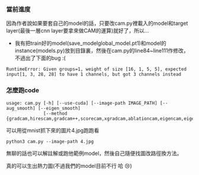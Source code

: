 
### 當前進度

因為作者說如果要套自己的model的話，只要改cam.py裡載入的model和target layer(最後一層cnn layer要拿來做CAM的運算)就好了，所以...

- 我有把train好的model(save_modelglobal_model.pt1)和model的instance(models.py)放到目錄裏，然後在cam.py的line84~line111作修改，不過出了下面的bug :(

```RuntimeError: Given groups=1, weight of size [16, 1, 5, 5], expected input[1, 3, 28, 28] to have 1 channels, but got 3 channels instead```

### 怎麼跑code
```
usage: cam.py [-h] [--use-cuda] [--image-path IMAGE_PATH] [--aug_smooth] [--eigen_smooth]
              [--method {gradcam,hirescam,gradcam++,scorecam,xgradcam,ablationcam,eigencam,eigengradcam,layercam,fullgrad}]
```
可以用從mnist抓下來的圖片4.jpg跑跑看 

```python3 cam.py --image-path 4.jpg```

無聊的話也可以解註解或跑他範例model，然後自己隨便找圖改路徑換方法。

真的可以生出熱力圖(不過我們的model目前不行 哈 :cry:)